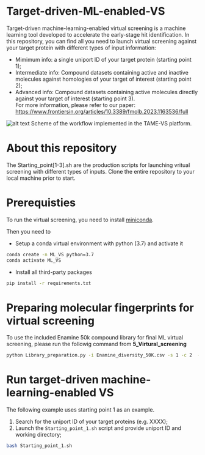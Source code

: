 # Target-driven-ML-enabled-VS
Target-driven machine-learning-enabled virtual screening is a machine learning tool developed to accelerate the early-stage hit identification. In this repository, you can find all you need to launch virtual screening against your target protein with different types of input information:
- Mimimum info: a single uniport ID of your target protein (starting point 1); 
- Intermediate info: Compound datasets containing active and inactive molecules against homologies of your target of interest (starting point 2);
- Advanced info: Compound datasets containing active molecules directly against your target of interest (starting point 3).    
For more information, please refer to our paper: https://www.frontiersin.org/articles/10.3389/fmolb.2023.1163536/full


![alt text](https://www.frontiersin.org/files/Articles/1163536/fmolb-10-1163536-HTML/image_m/fmolb-10-1163536-g001.jpg)
Scheme of the workflow implemented in the TAME-VS platform.

# About this repository
The Starting_point[1-3].sh are the production scripts for launching vritual screening with different types of inputs. Clone the entire repository to your local machine prior to start.

# Prerequisties
To run the virtual screening, you need to install [miniconda](https://docs.conda.io/en/latest/miniconda.html).

Then you need to 
- Setup a conda virtual environment with python (3.7) and activate it
```bash
conda create -n ML_VS python=3.7
conda activate ML_VS
```
- Install all third-party packages 
```bash
pip install -r requirements.txt
```

# Preparing molecular fingerprints for virtual screening
To use the included Enamine 50k compound library for final ML virtual screening, please run the followig command from **5_Virtural_screening**
```bash
python Library_preparation.py -i Enamine_diversity_50K.csv -s 1 -c 2  -f Enamine_diversity_50K_morgan_1024_FP
```

# Run target-driven machine-learning-enabled VS
The following example uses starting point 1 as an example.
1. Search for the uniport ID of your target proteins (e.g. XXXX);
2. Launch the ```Starting_point_1.sh``` script and provide uniport ID and working directory;
```bash
bash Starting_point_1.sh
```
